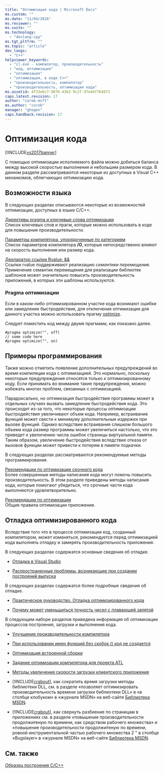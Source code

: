 ```yaml
---
title: "Оптимизация кода | Microsoft Docs"
ms.custom: ""
ms.date: "11/04/2016"
ms.reviewer: ""
ms.suite: ""
ms.technology: 
  - "devlang-cpp"
ms.tgt_pltfrm: ""
ms.topic: "article"
dev_langs: 
  - "C++"
helpviewer_keywords: 
  - "cl.exe - компилятор, производительность"
  - "код, оптимизация"
  - "оптимизация"
  - "оптимизация, в коде C++"
  - "производительность, компилятор"
  - "производительность, оптимизация кода"
ms.assetid: 4f33e6c7-9870-43b3-9c2f-d7e44f764971
caps.latest.revision: 17
author: "corob-msft"
ms.author: "corob"
manager: "ghogen"
caps.handback.revision: 17
---
```

# Оптимизация кода
[!INCLUDE[vs2017banner](../../assembler/inline/includes/vs2017banner.md)]

С помощью оптимизации исполняемого файла можно добиться баланса между высокой скоростью выполнения и небольшим размером кода.  В данном разделе рассматриваются некоторые из доступных в Visual C\+\+ механизмов, облегчающих оптимизацию кода.  
  
## Возможности языка  
 В следующих разделах описываются некоторые из возможностей оптимизации, доступных в языке C\/C\+\+.  
  
 [Директивы pragma и ключевые слова оптимизации](../../build/reference/optimization-pragmas-and-keywords.md)  
 Список ключевых слов и прагм, которые можно использовать в коде для повышения производительности.  
  
 [Параметры компилятора, упорядоченные по категориям](../../build/reference/compiler-options-listed-by-category.md)  
 Список параметров компилятора **\/O**, которые непосредственно влияют на скорость выполнения или размер кода.  
  
 [Декларатор ссылки Rvalue: &&](../../cpp/rvalue-reference-declarator-amp-amp.md)  
 Ссылки rvalue поддерживают реализацию *семантики перемещения*.  Применение семантик перемещения для реализации библиотек шаблонов может значительно повысить производительность приложений, в которых эти шаблоны используются.  
  
### Pragma оптимизации  
 Если в каком\-либо оптимизированном участке кода возникают ошибки или замедление быстродействия, для отключения оптимизации для данного участка можно использовать прагму [optimize](../../preprocessor/optimize.md).  
  
 Следует поместить код между двумя прагмами, как показано далее.  
  
```  
#pragma optimize("", off)  
// some code here   
#pragma optimize("", on)  
```  
  
## Примеры программирования  
 Также можно отметить появление дополнительных предупреждений во время компиляции кода с оптимизацией.  Это нормально, поскольку некоторые предупреждения относятся только к оптимизированному коду.  Если принимать во внимание такие предупреждения, можно избежать многих проблем, связанных с оптимизацией.  
  
 Парадоксально, но оптимизация быстродействия программы может в отдельных случаях вызвать замедление быстродействия кода.  Это происходит из\-за того, что некоторые процессы оптимизации быстродействия увеличивают объем кода.  Например, встраивание функций может свести к минимуму дополнительные издержки при вызове функций.  Однако вследствие встраивания слишком большого объема кода размер программы может увеличиться настолько, что это приведет к увеличению числа ошибок страницы виртуальной памяти.  Таким образом, увеличение быстродействия вследствие отказа от вызовов функции может привести к потерям в памяти подкачки.  
  
 В следующих разделах рассматриваются рекомендуемые методы программирования.  
  
 [Рекомендации по оптимизации срочного кода](../../build/reference/tips-for-improving-time-critical-code.md)  
 Более совершенные методы написания кода могут помочь повысить производительность.  В этом разделе приведены методы написания кода, которые помогают убедиться, что срочные части кода выполняются удовлетворительно.  
  
 [Рекомендации по оптимизации](../../build/reference/optimization-best-practices.md)  
 Общие правила оптимизации приложения.  
  
## Отладка оптимизированного кода  
 Вследствие того что в процессе оптимизации код, созданный компилятором, может изменяться, рекомендуется перед оптимизацией кода выполнять отладку и замерять производительность приложения.  
  
 В следующих разделах содержатся основные сведения об отладке.  
  
-   [Отладка в Visual Studio](../Topic/Debugging%20in%20Visual%20Studio.md)  
  
-   [Распространенные проблемы, возникающие при создании построений выпуска](../../build/reference/common-problems-when-creating-a-release-build.md)  
  
 В следующих разделах содержатся более подробные сведения об отладке.  
  
-   [Практическое руководство. Отладка оптимизированного кода](../Topic/How%20to:%20Debug%20Optimized%20Code.md)  
  
-   [Почему может уменьшиться точность чисел с плавающей запятой](../../build/reference/why-floating-point-numbers-may-lose-precision.md)  
  
 В следующем наборе разделов приведена информация об оптимизации процессов построения, загрузки и выполнения кода.  
  
-   [Улучшение производительности компилятора](../../build/reference/improving-compiler-throughput.md)  
  
-   [При использовании имен функций без скобок \(\) код не создается](../Topic/Using%20Function%20Name%20Without%20\(\)%20Produces%20No%20Code.md)  
  
-   [Оптимизация встроенной сборки](../../assembler/inline/optimizing-inline-assembly.md)  
  
-   [Задание оптимизации компилятора для проекта ATL](../../atl/reference/specifying-compiler-optimization-for-an-atl-project.md)  
  
-   [Методы увеличения скорости загрузки клиентского приложения](../../build/what-optimization-techniques-should-i-use.md)  
  
-   [!INCLUDE[crabout](../Token/crabout_md.md)], как сократить время загрузки методы библиотеки DLL, см. в разделе «позволяет оптимизировать производительность времени загрузки библиотеки DLL» в «в столбце клобуком» в «журнале MSDN» на веб\-сайте [Библиотека MSDN](http://go.microsoft.com/fwlink/?linkid=556).  
  
-   [!INCLUDE[crabout](../Token/crabout_md.md)], как свернуть разбиение по страницам в приложениях см. в разделе «повышение производительности продолжитеную по времени, как средством рабочего множества» и «повышение производительности продолжитеную по времени, ровной инструментальной частью рабочего множества 2 " в столбце «Bugslayer» в «журнале MSDN» на веб\-сайте [Библиотека MSDN](http://go.microsoft.com/fwlink/?linkid=556).  
  
## См. также  
 [Образец построения C\/C\+\+](../Topic/C-C++%20Building%20Reference.md)